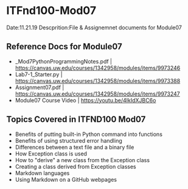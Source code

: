 # ITFnd100-Mod07

Date:11.21.19
Descprition:File & Assignemnet documents for Module07
 
## Reference Docs for Module07
 
- _Mod7PythonProgrammingNotes.pdf | https://canvas.uw.edu/courses/1342958/modules/items/9973246
- Lab7-1_Starter.py | https://canvas.uw.edu/courses/1342958/modules/items/9973388
- Assignment07.pdf | https://canvas.uw.edu/courses/1342958/modules/items/9973247
- Module07 Course Video  | https://youtu.be/4IkIdXJBC6o


## Topics Covered in ITFND100 Mod07

- Benefits of putting built-in Python command into functions
- Benefits of using structured error handling
- Differences between a text file and a binary file
- How Exception class is used
- How to "derive" a new class from the Exception class
- Creating a class derived from Exception classes
- Markdown languages
- Using Markdown on a GitHub webpages
